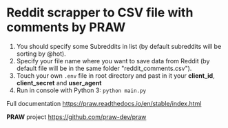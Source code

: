 # Reddit scrapper to CSV file with comments by PRAW

1. You should specify some Subreddits in list (by default subreddits will be sorting by @hot).
2. Specify your file name where you want to save data from Reddit (by default file will be in the same folder "reddit_comments.csv").
3. Touch your own `.env` file in root directory and past in it your **client_id**, **client_secret** and **user_agent**
4. Run in console with Python 3: 
`python main.py`

Full documentation https://praw.readthedocs.io/en/stable/index.html

**PRAW** project https://github.com/praw-dev/praw